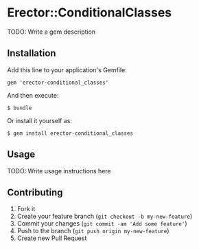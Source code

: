 # Erector::ConditionalClasses

TODO: Write a gem description

## Installation

Add this line to your application's Gemfile:

    gem 'erector-conditional_classes'

And then execute:

    $ bundle

Or install it yourself as:

    $ gem install erector-conditional_classes

## Usage

TODO: Write usage instructions here

## Contributing

1. Fork it
2. Create your feature branch (`git checkout -b my-new-feature`)
3. Commit your changes (`git commit -am 'Add some feature'`)
4. Push to the branch (`git push origin my-new-feature`)
5. Create new Pull Request
